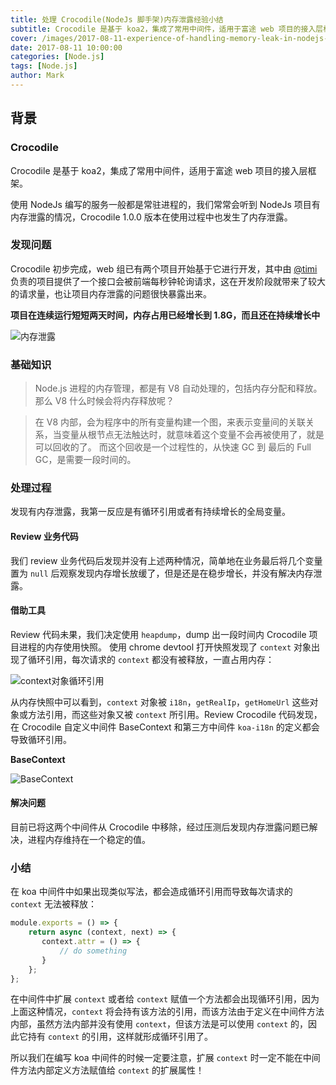```yaml
---
title: 处理 Crocodile(NodeJs 脚手架)内存泄露经验小结
subtitle: Crocodile 是基于 koa2，集成了常用中间件，适用于富途 web 项目的接入层框架。
cover: /images/2017-08-11-experience-of-handling-memory-leak-in-nodejs-project/cover.jpeg
date: 2017-08-11 10:00:00
categories: [Node.js]
tags: [Node.js]
author: Mark
---
```


## 背景

### Crocodile

Crocodile 是基于 koa2，集成了常用中间件，适用于富途 web 项目的接入层框架。

使用 NodeJs 编写的服务一般都是常驻进程的，我们常常会听到 NodeJs 项目有内存泄露的情况，Crocodile 1.0.0 版本在使用过程中也发生了内存泄露。

<!-- more -->

### 发现问题

Crocodile 初步完成，web 组已有两个项目开始基于它进行开发，其中由 [@timi](/author/Timi/) 负责的项目提供了一个接口会被前端每秒钟轮询请求，这在开发阶段就带来了较大的请求量，也让项目内存泄露的问题很快暴露出来。

**项目在连续运行短短两天时间，内存占用已经增长到 1.8G，而且还在持续增长中**

![内存泄露](/images/2017-08-11-experience-of-handling-memory-leak-in-nodejs-project/1.png)


### 基础知识

>Node.js 进程的内存管理，都是有 V8 自动处理的，包括内存分配和释放。那么 V8 什么时候会将内存释放呢？

>在 V8 内部，会为程序中的所有变量构建一个图，来表示变量间的关联关系，当变量从根节点无法触达时，就意味着这个变量不会再被使用了，就是可以回收的了。
而这个回收是一个过程性的，从快速 GC 到 最后的 Full GC，是需要一段时间的。

### 处理过程

发现有内存泄露，我第一反应是有循环引用或者有持续增长的全局变量。

#### Review 业务代码

我们 review 业务代码后发现并没有上述两种情况，简单地在业务最后将几个变量置为 `null` 后观察发现内存增长放缓了，但是还是在稳步增长，并没有解决内存泄露。

#### 借助工具

Review 代码未果，我们决定使用 `heapdump`，dump 出一段时间内 Crocodile 项目进程的内存使用快照。
使用 chrome devtool 打开快照发现了 `context` 对象出现了循环引用，每次请求的 `context` 都没有被释放，一直占用内存：

![context对象循环引用](/images/2017-08-11-experience-of-handling-memory-leak-in-nodejs-project/2.png)

从内存快照中可以看到，`context` 对象被 `i18n`，`getRealIp`，`getHomeUrl` 这些对象或方法引用，而这些对象又被 `context` 所引用。Review Crocodile 代码发现，在 Crocodile 自定义中间件 BaseContext 和第三方中间件 `koa-i18n` 的定义都会导致循环引用。

**BaseContext**

![BaseContext](/images/2017-08-11-experience-of-handling-memory-leak-in-nodejs-project/3.png)

#### 解决问题

目前已将这两个中间件从 Crocodile 中移除，经过压测后发现内存泄露问题已解决，进程内存维持在一个稳定的值。

### 小结

在 koa 中间件中如果出现类似写法，都会造成循环引用而导致每次请求的 `context` 无法被释放：

```javascript
module.exports = () => {
    return async (context, next) => {
       context.attr = () => {
		   // do something
	   }
    };
};
```

在中间件中扩展 `context` 或者给 `context` 赋值一个方法都会出现循环引用，因为上面这种情况，`context` 将会持有该方法的引用，而该方法由于定义在中间件方法内部，虽然方法内部并没有使用 `context`，但该方法是可以使用 `context` 的，因此它持有 `context` 的引用，这样就形成循环引用了。

所以我们在编写 koa 中间件的时候一定要注意，扩展 `context` 时一定不能在中间件方法内部定义方法赋值给 `context` 的扩展属性！

